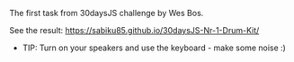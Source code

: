 The first task from 30daysJS challenge by Wes Bos.

See the result: https://sabiku85.github.io/30daysJS-Nr-1-Drum-Kit/
* TIP: Turn on your speakers and use the keyboard - make some noise :)
